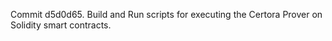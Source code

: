 Commit d5d0d65.                    Build and Run scripts for executing the Certora Prover on Solidity smart contracts.